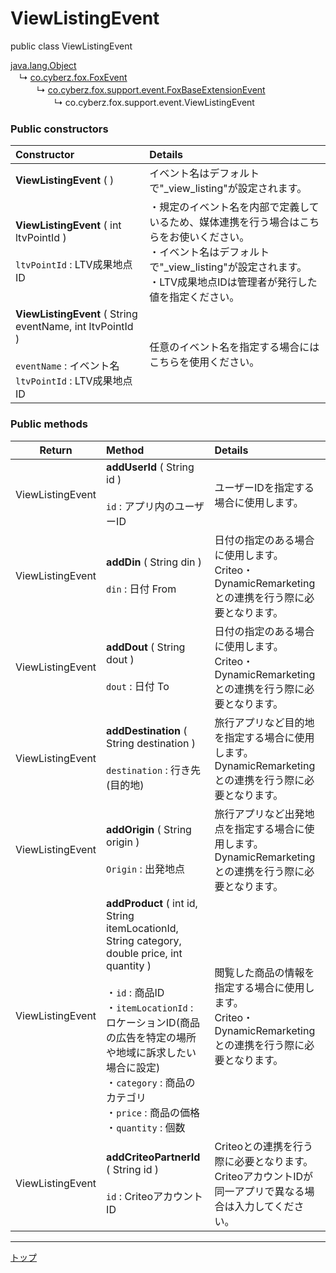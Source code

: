 # ViewListingEvent

public class ViewListingEvent

[java.lang.Object](https://developer.android.com/reference/java/lang/Object.html)<br>
　↳&nbsp;[co.cyberz.fox.FoxEvent](https://github.com/cyber-z/public-fox-android-sdk/blob/master/4.x/lang/ja/doc/sdk_api/README.md#foxevent)<br>
　　　↳&nbsp;[co.cyberz.fox.support.event.FoxBaseExtensionEvent](./FoxBaseExtensionEvent.md)<br>
　　　　　↳&nbsp;co.cyberz.fox.support.event.ViewListingEvent

### Public constructors

|**Constructor**|**Details**|
|:---|:---|
|**ViewListingEvent** ( )|イベント名はデフォルトで"_view_listing"が設定されます。|
|**ViewListingEvent** ( int ltvPointId ) <br><br> `ltvPointId` : LTV成果地点ID|・規定のイベント名を内部で定義しているため、媒体連携を行う場合はこちらをお使いください。<br>・イベント名はデフォルトで"_view_listing"が設定されます。<br>・LTV成果地点IDは管理者が発行した値を指定ください。|
|**ViewListingEvent** ( String eventName, int ltvPointId ) <br><br> `eventName` : イベント名<br>`ltvPointId` : LTV成果地点ID|任意のイベント名を指定する場合にはこちらを使用ください。|

### Public methods

|**Return**|**Method**|**Details**|
|:---:|:---|:---|
|ViewListingEvent|**addUserId** ( String id )<br><br>`id` : アプリ内のユーザーID|ユーザーIDを指定する場合に使用します。|
|ViewListingEvent|**addDin** ( String din )<br><br>`din` : 日付 From|日付の指定のある場合に使用します。<br>Criteo・DynamicRemarketingとの連携を行う際に必要となります。|
|ViewListingEvent|**addDout** ( String dout )<br><br>`dout` : 日付 To|日付の指定のある場合に使用します。<br>Criteo・DynamicRemarketingとの連携を行う際に必要となります。|
|ViewListingEvent|**addDestination** ( String destination )<br><br>`destination` : 行き先(目的地)|旅行アプリなど目的地を指定する場合に使用します。<br>DynamicRemarketingとの連携を行う際に必要となります。|
|ViewListingEvent|**addOrigin** ( String origin )<br><br>`Origin` : 出発地点|旅行アプリなど出発地点を指定する場合に使用します。<br>DynamicRemarketingとの連携を行う際に必要となります。|
|ViewListingEvent|**addProduct** ( int id, String itemLocationId, String category, double price, int quantity )<br><br>・`id` : 商品ID<br>・`itemLocationId` : ロケーションID(商品の広告を特定の場所や地域に訴求したい場合に設定)<br>・`category` : 商品のカテゴリ<br>・`price` : 商品の価格<br>・`quantity` : 個数|閲覧した商品の情報を指定する場合に使用します。<br>Criteo・DynamicRemarketingとの連携を行う際に必要となります。|
|ViewListingEvent|**addCriteoPartnerId** ( String id )<br><br>`id` : CriteoアカウントID|Criteoとの連携を行う際に必要となります。CriteoアカウントIDが同一アプリで異なる場合は入力してください。|

---
[トップ](../../README.md)
